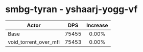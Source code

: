 # smbg-tyran - yshaarj-yogg-vf
| Actor | DPS | Increase |
|---|:---:|:---:|
|Base|75455|0.00%|
|void_torrent_over_mfi|75453|0.00%|
